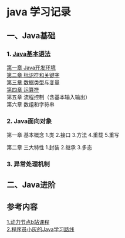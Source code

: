 # java 学习记录




## 一、Java基础

### 1. [Java基本语法](DongLiJieDian)

  [第一章 Java开发环境](DongLiJieDian/chapter01-Java开发环境.md)  
  [第二章 标识符和关键字](DongLiJieDian/chapter02-标识符和关键字.md)  
  [第三章 数据类型与变量](DongLiJieDian/chapter03-数据类型与变量.md)  
  [第四章 运算符](DongLiJieDian/chapter04-运算符.md)  
  第五章 流程控制（含基本输入输出）  
  第六章 数组和字符串  
  
### 2. Java面向对象

  第一章 基本概念
    1.类
    2.接口
    3.方法
    4.重载
    5.重写
    
  第二章 三大特性
    1.封装
    2.继承
    3.多态


### 3. 异常处理机制




## 二、Java进阶





## 参考内容
[1.动力节点b站课程](https://www.bilibili.com/video/BV1Rx411876f?from=search&seid=15187065879977678871&spm_id_from=333.337.0.0)  
[2.程序员小灰的Java学习路线](https://www.processon.com/view/link/61e780630e3e7406d94883c9#map)
